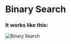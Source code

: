 # Binary Search

### It works like this:
![Binary Search](https://3.bp.blogspot.com/-dn9H8XGxyyk/XJPJ6ARTXQI/AAAAAAAAQ_c/wul_0KcteSsE40n8qzx01IOKvQPU0I3ewCLcBGAs/s1600/binary-search.png)
